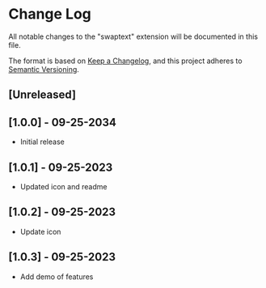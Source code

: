 # Change Log

All notable changes to the "swaptext" extension will be documented in this file.

The format is based on [Keep a Changelog](https://keepachangelog.com/en/1.0.0/),
and this project adheres to [Semantic Versioning](https://semver.org/spec/v2.0.0.html).

## [Unreleased]

## [1.0.0] - 09-25-2034

- Initial release

## [1.0.1] - 09-25-2023

- Updated icon and readme

## [1.0.2] - 09-25-2023

- Update icon

## [1.0.3] - 09-25-2023

- Add demo of features
